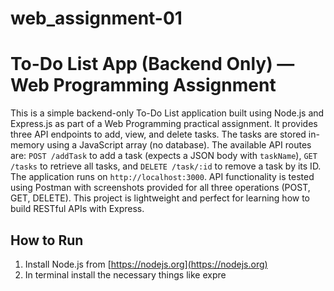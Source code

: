 # web_assignment-01
# To-Do List App (Backend Only) — Web Programming Assignment
This is a simple backend-only To-Do List application built using Node.js and Express.js as part of a Web Programming practical assignment. It provides three API endpoints to add, view, and delete tasks. The tasks are stored in-memory using a JavaScript array (no database). The available API routes are: `POST /addTask` to add a task (expects a JSON body with `taskName`), `GET /tasks` to retrieve all tasks, and `DELETE /task/:id` to remove a task by its ID. The application runs on `http://localhost:3000`. API functionality is tested using Postman with screenshots provided for all three operations (POST, GET, DELETE). This project is lightweight and perfect for learning how to build RESTful APIs with Express.

## How to Run
1. Install Node.js from [https://nodejs.org](https://nodejs.org)
2. In terminal install the necessary things like expre

